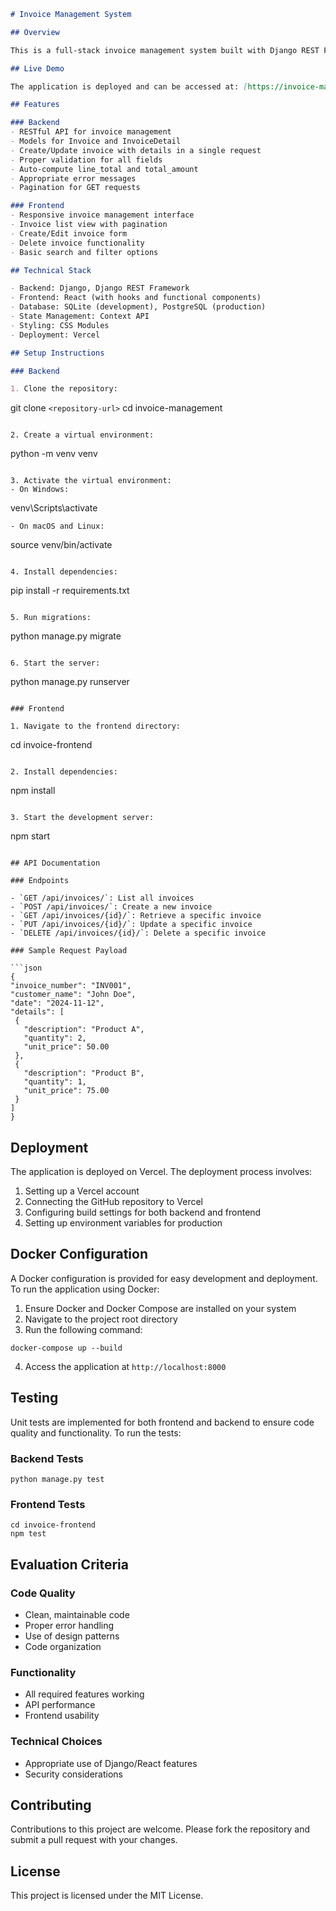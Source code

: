 ```markdown
# Invoice Management System

## Overview

This is a full-stack invoice management system built with Django REST Framework backend and React frontend. The system allows creating and managing invoices with multiple line items through a single API endpoint. It provides a responsive interface for invoice management, including features like pagination, search, and filter options.

## Live Demo

The application is deployed and can be accessed at: [https://invoice-management-sooty.vercel.app/](https://invoice-management-sooty.vercel.app/)

## Features

### Backend
- RESTful API for invoice management
- Models for Invoice and InvoiceDetail
- Create/Update invoice with details in a single request
- Proper validation for all fields
- Auto-compute line_total and total_amount
- Appropriate error messages
- Pagination for GET requests

### Frontend
- Responsive invoice management interface
- Invoice list view with pagination
- Create/Edit invoice form
- Delete invoice functionality
- Basic search and filter options

## Technical Stack

- Backend: Django, Django REST Framework
- Frontend: React (with hooks and functional components)
- Database: SQLite (development), PostgreSQL (production)
- State Management: Context API
- Styling: CSS Modules
- Deployment: Vercel

## Setup Instructions

### Backend

1. Clone the repository:
```

git clone `<repository-url>`
cd invoice-management

```plaintext

2. Create a virtual environment:
```

python -m venv venv

```plaintext

3. Activate the virtual environment:
- On Windows: 
```

venv\Scripts\activate

```plaintext
- On macOS and Linux: 
```

source venv/bin/activate

```plaintext

4. Install dependencies:
```

pip install -r requirements.txt

```plaintext

5. Run migrations:
```

python manage.py migrate

```plaintext

6. Start the server:
```

python manage.py runserver

```plaintext

### Frontend

1. Navigate to the frontend directory:
```

cd invoice-frontend

```plaintext

2. Install dependencies:
```

npm install

```plaintext

3. Start the development server:
```

npm start

```plaintext

## API Documentation

### Endpoints

- `GET /api/invoices/`: List all invoices
- `POST /api/invoices/`: Create a new invoice
- `GET /api/invoices/{id}/`: Retrieve a specific invoice
- `PUT /api/invoices/{id}/`: Update a specific invoice
- `DELETE /api/invoices/{id}/`: Delete a specific invoice

### Sample Request Payload

```json
{
"invoice_number": "INV001",
"customer_name": "John Doe",
"date": "2024-11-12",
"details": [
 {
   "description": "Product A",
   "quantity": 2,
   "unit_price": 50.00
 },
 {
   "description": "Product B",
   "quantity": 1,
   "unit_price": 75.00
 }
]
}
```

## Deployment

The application is deployed on Vercel. The deployment process involves:

1. Setting up a Vercel account
2. Connecting the GitHub repository to Vercel
3. Configuring build settings for both backend and frontend
4. Setting up environment variables for production


## Docker Configuration

A Docker configuration is provided for easy development and deployment. To run the application using Docker:

1. Ensure Docker and Docker Compose are installed on your system
2. Navigate to the project root directory
3. Run the following command:

```plaintext
docker-compose up --build
```


4. Access the application at `http://localhost:8000`


## Testing

Unit tests are implemented for both frontend and backend to ensure code quality and functionality. To run the tests:

### Backend Tests

```plaintext
python manage.py test
```

### Frontend Tests

```plaintext
cd invoice-frontend
npm test
```

## Evaluation Criteria

### Code Quality

- Clean, maintainable code
- Proper error handling
- Use of design patterns
- Code organization


### Functionality

- All required features working
- API performance
- Frontend usability


### Technical Choices

- Appropriate use of Django/React features
- Security considerations


## Contributing

Contributions to this project are welcome. Please fork the repository and submit a pull request with your changes.

## License

This project is licensed under the MIT License.
